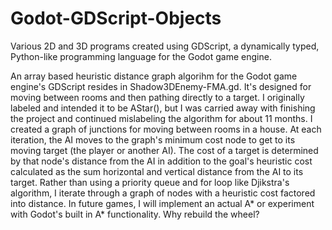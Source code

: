 # Godot-GDScript-Objects
Various 2D and 3D programs created using GDScript, a dynamically typed, Python-like programming language for the Godot game engine.

An array based heuristic distance graph algorihm for the Godot game engine's GDScript resides in Shadow3DEnemy-FMA.gd.  It's designed for moving between rooms and then pathing directly to a target.  I originally labeled and intended it to be AStar(), but I was carried away with finishing the project and continued mislabeling the algorithm for about 11 months.  I created a graph of junctions for moving between rooms in a house.   At each iteration, the AI moves to the graph's minimum cost node to get to its moving target (the player or another AI).  The cost of a target is determined by that node's distance from the AI in addition to the goal's heuristic cost calculated as the sum horizontal and vertical distance from the AI to its target.  Rather than using a priority queue and for loop like Djikstra's algorithm, I iterate through a graph of nodes with a heuristic cost factored into distance.  In future games, I will implement an actual A* or experiment with Godot's built in A* functionality.   Why rebuild the wheel?
